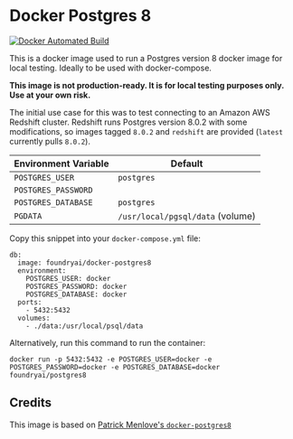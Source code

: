 # Docker Postgres 8

[![Docker Automated Build](https://img.shields.io/docker/automated/foundryai/postgres8.svg)](https://hub.docker.com/r/foundryai/postgres8/)

This is a docker image used to run a Postgres version 8 docker image for local testing. Ideally to be used with docker-compose.

**This image is not production-ready. It is for local testing purposes only. Use at your own risk.**

The initial use case for this was to test connecting to an Amazon AWS Redshift cluster.
Redshift runs Postgres version 8.0.2 with some modifications, so images tagged `8.0.2` and `redshift` are provided (`latest` currently pulls `8.0.2`).


| Environment Variable | Default |
|----------------------|---------|
| `POSTGRES_USER` | `postgres` |
| `POSTGRES_PASSWORD` |  |
| `POSTGRES_DATABASE` | `postgres` |
| `PGDATA` | `/usr/local/pgsql/data` (volume) |

Copy this snippet into your `docker-compose.yml` file:

    db:
      image: foundryai/docker-postgres8
      environment:
        POSTGRES_USER: docker
        POSTGRES_PASSWORD: docker
        POSTGRES_DATABASE: docker
      ports:
        - 5432:5432
      volumes:
        - ./data:/usr/local/psql/data

Alternatively, run this command to run the container:

    docker run -p 5432:5432 -e POSTGRES_USER=docker -e POSTGRES_PASSWORD=docker -e POSTGRES_DATABASE=docker foundryai/postgres8

## Credits

This image is based on [Patrick Menlove's `docker-postgres8`](https://github.com/pm990320/docker-postgres8)
